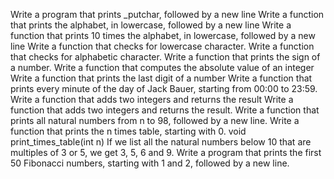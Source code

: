 Write a program that prints _putchar, followed by a new line
Write a function that prints the alphabet, in lowercase, followed by a new line
Write a function that prints 10 times the alphabet, in lowercase, followed by a new line
Write a function that checks for lowercase character.
Write a function that checks for alphabetic character.
Write a function that prints the sign of a number.
Write a function that computes the absolute value of an integer
Write a function that prints the last digit of a number
Write a function that prints every minute of the day of Jack Bauer, starting from 00:00 to 23:59.
Write a function that adds two integers and returns the result
Write a function that adds two integers and returns the result.
Write a function that prints all natural numbers from n to 98, followed by a new line.
Write a function that prints the n times table, starting with 0.
void print_times_table(int n)
If we list all the natural numbers below 10 that are multiples of 3 or 5, we get 3, 5, 6 and 9.
Write a program that prints the first 50 Fibonacci numbers, starting with 1 and 2, followed by a new line.
